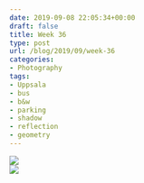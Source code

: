 ```yaml
---
date: 2019-09-08 22:05:34+00:00
draft: false
title: Week 36
type: post
url: /blog/2019/09/week-36
categories:
- Photography
tags:
- Uppsala
- bus
- b&w
- parking
- shadow
- reflection
- geometry
---
```


![](/images/2019-09-08-Week-36/2019-09-08-Week-36-1.jpeg)  
![](/images/2019-09-08-Week-36/2019-09-08-Week-36-2.jpeg)  
